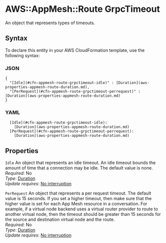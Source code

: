 # AWS::AppMesh::Route GrpcTimeout<a name="aws-properties-appmesh-route-grpctimeout"></a>

An object that represents types of timeouts\. 

## Syntax<a name="aws-properties-appmesh-route-grpctimeout-syntax"></a>

To declare this entity in your AWS CloudFormation template, use the following syntax:

### JSON<a name="aws-properties-appmesh-route-grpctimeout-syntax.json"></a>

```
{
  "[Idle](#cfn-appmesh-route-grpctimeout-idle)" : [Duration](aws-properties-appmesh-route-duration.md),
  "[PerRequest](#cfn-appmesh-route-grpctimeout-perrequest)" : [Duration](aws-properties-appmesh-route-duration.md)
}
```

### YAML<a name="aws-properties-appmesh-route-grpctimeout-syntax.yaml"></a>

```
  [Idle](#cfn-appmesh-route-grpctimeout-idle): 
    [Duration](aws-properties-appmesh-route-duration.md)
  [PerRequest](#cfn-appmesh-route-grpctimeout-perrequest): 
    [Duration](aws-properties-appmesh-route-duration.md)
```

## Properties<a name="aws-properties-appmesh-route-grpctimeout-properties"></a>

`Idle`  <a name="cfn-appmesh-route-grpctimeout-idle"></a>
An object that represents an idle timeout\. An idle timeout bounds the amount of time that a connection may be idle\. The default value is none\.  
*Required*: No  
*Type*: [Duration](aws-properties-appmesh-route-duration.md)  
*Update requires*: [No interruption](https://docs.aws.amazon.com/AWSCloudFormation/latest/UserGuide/using-cfn-updating-stacks-update-behaviors.html#update-no-interrupt)

`PerRequest`  <a name="cfn-appmesh-route-grpctimeout-perrequest"></a>
An object that represents a per request timeout\. The default value is 15 seconds\. If you set a higher timeout, then make sure that the higher value is set for each App Mesh resource in a conversation\. For example, if a virtual node backend uses a virtual router provider to route to another virtual node, then the timeout should be greater than 15 seconds for the source and destination virtual node and the route\.  
*Required*: No  
*Type*: [Duration](aws-properties-appmesh-route-duration.md)  
*Update requires*: [No interruption](https://docs.aws.amazon.com/AWSCloudFormation/latest/UserGuide/using-cfn-updating-stacks-update-behaviors.html#update-no-interrupt)